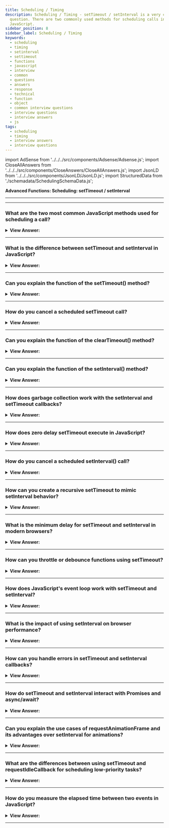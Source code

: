 ```yaml
---
title: Scheduling / Timing
description: Scheduling / Timing - setTimeout / setInterval is a very common interview
  question. There are two commonly used methods for scheduling calls in
  JavaScript.
sidebar_position: 8
sidebar_label: Scheduling / Timing
keywords:
  - scheduling
  - timing
  - setinterval
  - settimeout
  - functions
  - javascript
  - interview
  - common
  - questions
  - answers
  - response
  - technical
  - function
  - object
  - common interview questions
  - interview questions
  - interview answers
  - js
tags:
  - scheduling
  - timing
  - interview answers
  - interview questions
---
```


import AdSense from '../../../src/components/Adsense/Adsense.js';
import CloseAllAnswers from '../../../src/components/CloseAnswers/CloseAllAnswers.js';
import JsonLD from '../../../src/components/JsonLD/JsonLD.js';
import StructuredData from './schemadata/SchedulingSchemaData.js';

<JsonLD data={StructuredData} />

<head>
  <title>Scheduling / Timing | JavaScript Frontend Phone Interview</title>
</head>

**Advanced Functions: Scheduling: setTimeout / setInterval**

---

<AdSense />

---

<CloseAllAnswers />

### What are the two most common JavaScript methods used for scheduling a call?

<details>
  <summary><strong>View Answer:</strong></summary>
  <div>
  <div><strong>Interview Response:</strong> The two most common JavaScript methods for scheduling a call are setTimeout() for single delayed execution and setInterval() for repeated execution at specified intervals.</div><br/>
  <div><strong>Technical Response:</strong> There are two commonly used methods for scheduling calls in JavaScript, including the setTimeout and setInterval methods. setTimeout allows us to run a function once after the interval of time. setInterval allows us to run a function repeatedly, starting after the interval of time, then repeating continuously at that interval. Both methods are helpful when you need to schedule specific events or actions in JavaScript. These methods don’t get included in the JavaScript specification. However, most settings have an internal scheduler, and these methods are available. All browsers, as well as Node.js, support them. Both methods are part of the WindowOrGlobalScope interface as a specification.
  </div><br />
  <div><strong className="codeExample">Code Example:</strong><br /><br />

  <div></div>

```js
setTimeout(function() {
  // Code to be executed after the delay
}, 3000); // Delay of 3000 milliseconds (3 seconds)

setInterval(function() {
  // Code to be executed repeatedly at the specified interval
}, 5000); // Interval of 5000 milliseconds (5 seconds)
```

  </div>
  </div>
</details>

---

### What is the difference between setTimeout and setInterval in JavaScript?

<details>
  <summary><strong>View Answer:</strong></summary>
  <div>
  <div><strong>Interview Response:</strong> The setTimeout method schedules a single function execution after a specified delay, while setInterval method schedules a function to execute repeatedly at specified intervals, enabling continuous updates or recurring tasks.
  </div>
  </div>
</details>

---

### Can you explain the function of the setTimeout() method?

<details>
  <summary><strong>View Answer:</strong></summary>
  <div>
  <div><strong>Interview Response:</strong> The setTimeout method schedules a single function execution after a specified delay, while setInterval method schedules a function to execute repeatedly at specified intervals, enabling continuous updates or recurring tasks.</div><br />
  <div><strong>Technical Response:</strong> The setTimeout() function of the WindowOrWorkerGlobalScope mixin (the Window. setTimeout()) creates a timer that, when it expires, executes a function or provides a piece of code. The func/code, delay (optional), and several optional arguments are all parameters. The func / code must be present, but the delay and optional arguments are not. If the delay option is not specified, a value of 0 is used, which means that the event is executed immediately, or more precisely, the following event cycle. You should note that the actual delay may be greater than anticipated in any instance. The timerID returned by setTimeout() is a positive integer value that identifies the timer generated by the call; this value may be provided to clearTimeout() to cancel the timeout.
  </div><br />
  <div><strong className="codeExample">Code Example:</strong><br /><br />

<strong>Syntax: </strong> let timerId = setTimeout(func|code, [delay], [arg1], [arg2], ...);<br /><br />

  <div></div>

```js
function sayHi() {
  console.log('Hello');
}

setTimeout(sayHi, 1000);

// setTimeout without arguments:

function sayHi(phrase, who) {
  console.log(phrase + ', ' + who);
}

setTimeout(sayHi, 1000, 'Hello', 'John'); // Hello, John

// Arrow function implementation
setTimeout(() => console.log('Hello'), 1000);
```

---

:::note
We can use the clearTimeout method to clear setTimeout in our code.
:::

  </div>
  </div>
</details>

---

### How do you cancel a scheduled setTimeout call?

<details>
  <summary><strong>View Answer:</strong></summary>
  <div>
  <div><strong>Interview Response:</strong> To cancel a scheduled setTimeout call, you can use the clearTimeout() method, passing the timeout identifier returned by the corresponding setTimeout() invocation as its argument.
  </div><br />
  <div><strong className="codeExample">Code Example:</strong><br /><br />

  <div></div>

```js
// Schedule a function to be executed after 5 seconds
var timeoutId = setTimeout(function() {
  console.log("Scheduled function executed.");
}, 5000);

// Cancel the scheduled setTimeout call
clearTimeout(timeoutId);
```

  </div>
  </div>
</details>

---

### Can you explain the function of the clearTimeout() method?

<details>
  <summary><strong>View Answer:</strong></summary>
  <div>
  <div><strong>Interview Response:</strong> The clearTimeout() method cancels a previously scheduled setTimeout() call, preventing the associated function or code snippet from executing after the specified delay.
  </div><br />
  <div><strong className="codeExample">Code Example:</strong><br /><br />

  <div></div>

```js
let timerID = setTimeout(() => console.log('never happens'), 1000);
console.log(timerID); // timer identifier

clearTimeout(timerID);
console.log(timerID); // same identifier (does not become null after canceling)
```

:::note
It's worth noting that the pool of IDs used by setTimeout() and setInterval() are shared, which means you can technically use clearTimeout() and clearInterval() interchangeably. However, for clarity, you should avoid doing so.
:::

  </div>
  </div>
</details>

---

### Can you explain the function of the setInterval() method?

<details>
  <summary><strong>View Answer:</strong></summary>
  <div>
  <div><strong>Interview Response:</strong> The setInterval() method schedules a function or code snippet to execute repeatedly at specified intervals, measured in milliseconds, allowing for recurring tasks or continuous updates.</div><br />
  <div><strong>Technical Response:</strong> The setInterval method has the same syntax as setTimeout. Parameters include the func/code, delay (optional), and some optional arguments. The func / code is required, but delay and optional arguments are not. The time, in milliseconds (thousandths of a second), the timer should delay in between executions of the specified function or code. See Delay restrictions below for details on the acceptable range of delay values. All arguments have the same meaning. But unlike setTimeout it runs the function not only once but regularly after the given interval of time. To stop further calls, we should call clearInterval(timerId).
  </div><br />
  <div><strong className="codeExample">Code Example:</strong><br /><br />

<strong>Syntax: </strong> let timerId = setInterval(func|code, [delay], [arg1], [arg2], ...);<br /><br />

  <div></div>

```js
// repeat with the interval of 2 seconds
let timerId = setInterval(() => console.log('tick'), 2000);

// after 5 seconds stop
setTimeout(() => {
  clearInterval(timerId);
  console.log('stop');
}, 5000);
```

  </div>
  </div>
</details>

---

### How does garbage collection work with the setInterval and setTimeout callbacks?

<details>
  <summary><strong>View Answer:</strong></summary>
  <div>
  <div><strong>Interview Response:</strong> Garbage collection in JavaScript retains setInterval and setTimeout callbacks until they execute or are cleared, preventing memory leaks and ensuring proper execution of scheduled tasks.</div><br />
  <div><strong>Technical Response:</strong> When a function gets passed in setInterval/setTimeout, an internal reference is created to it and saved in the scheduler. It prevents the function from being garbage collected, even if there are no other references to it. For setInterval the function stays in memory until clearInterval gets called. There is a side-effect. A function references the outer lexical environment, so, while it lives, outer variables live too. They may take much more memory than the function itself. So, when we do not need the scheduled function anymore, it is better to cancel it, even if it is small.
  </div><br />
  <div><strong className="codeExample">Code Example:</strong><br /><br />

  <div></div>

```js
// the function stays in memory until the scheduler calls it

// Example using setInterval
function doRepeatedTask() {
  console.log("Executing repeated task...");
}

// Schedule a repeated task every 1 second
var intervalId = setInterval(doRepeatedTask, 1000);

// Clear the interval after 5 seconds
setTimeout(function() {
  clearInterval(intervalId);
  console.log("Interval cleared after 5 seconds.");
}, 5000);

```

:::note
There is a side-effect. A function references the outer lexical environment, so, while it lives, outer variables live too, and they may take much more memory than the function itself. So, when we do not need the scheduled function anymore, it is better to cancel it, even if it's minimal.
:::

  </div>
  </div>
</details>

---

### How does zero delay setTimeout execute in JavaScript?

<details>
  <summary><strong>View Answer:</strong></summary>
  <div>
  <div><strong>Interview Response:</strong> A zero delay setTimeout defers the execution of the callback function until the current call stack is clear, effectively making it asynchronous and allowing other tasks to run first.
</div><br />
  <div><strong className="codeExample">Code Example:</strong><br /><br />

  <div></div>

```js
setTimeout(() => console.log('JavaScript!')); // returns second

console.log('Hello'); // returns first
```

:::note
There are also advanced browser-related use cases of the zero-delay timeout, such as splitting CPU-hungry tasks.
:::

  </div>
  </div>
</details>

---

### How do you cancel a scheduled setInterval() call?

<details>
  <summary><strong>View Answer:</strong></summary>
  <div>
  <div><strong>Interview Response:</strong> To cancel a scheduled setInterval call, we invoke the clearInterval() method with the interval identifier as its argument, which is the value returned by the corresponding setInterval() call that initiated the repetition.
  </div><br />
  <div><strong className="codeExample">Code Example:</strong><br /><br />

  <div></div>

```js
// Schedule a repeated task every 1 second
var intervalId = setInterval(function() {
  console.log("Executing repeated task...");
}, 1000);

// Cancel the scheduled interval after 5 seconds
setTimeout(function() {
  clearInterval(intervalId);
  console.log("Interval canceled after 5 seconds.");
}, 5000);
```

  </div>
  </div>
</details>

---

### How can you create a recursive setTimeout to mimic setInterval behavior?

<details>
  <summary><strong>View Answer:</strong></summary>
  <div>
  <div><strong>Interview Response:</strong> We can create a recursive setTimeout by scheduling a new setTimeout call within the callback function itself, ensuring it executes repeatedly with the desired delay, thereby mimicking setInterval behavior.
  </div><br />
  <div><strong className="codeExample">Code Example:</strong><br /><br />

  <div></div>

```js
function recursiveSetTimeout(callback, delay) {
  setTimeout(function() {
    callback();
    recursiveSetTimeout(callback, delay);
  }, delay);
}

// Example usage
recursiveSetTimeout(function() {
  console.log('Recursive setTimeout example');
}, 1000);

```

<p>In the above example, the recursiveSetTimeout function schedules the execution of the provided callback function repeatedly with the specified delay, effectively mimicking the behavior of setInterval. Each iteration schedules the next execution by calling recursiveSetTimeout recursively inside the callback function.</p>

  </div>
  </div>
</details>

---

### What is the minimum delay for setTimeout and setInterval in modern browsers?

<details>
  <summary><strong>View Answer:</strong></summary>
  <div>
  <div><strong>Interview Response:</strong> The minimum delay for setTimeout and setInterval in modern browsers is four milliseconds, after the 5th call, due to browser-imposed limitations on timers.
  </div><br />
  <div><strong className="codeExample">Code Example:</strong><br /><br />

  <div></div>

```js
// Minimum delay for setTimeout
setTimeout(function() {
  console.log("Minimum delay reached for setTimeout");
}, 4);

// Minimum delay for setInterval
var counter = 0;
var intervalId = setInterval(function() {
  console.log("Minimum delay reached for setInterval");
  counter++;
  if (counter === 5) {
    clearInterval(intervalId);
    console.log("Interval cleared after 5 iterations.");
  }
}, 4);
```

  </div>
  </div>
</details>

---

### How can you throttle or debounce functions using setTimeout?

<details>
  <summary><strong>View Answer:</strong></summary>
  <div>
  <div><strong>Interview Response:</strong> To throttle or debounce functions using setTimeout, wrap the original function in a higher-order function that uses setTimeout to delay the function call, ensuring a minimum delay between successive calls, reducing the frequency of execution.
  </div><br />
  <div><strong className="codeExample">Simple Code Example:</strong><br /><br />

  <div></div>

**1. Debounce Example**

```js
function debounce(func, timeout = 300){
  let timer;
  return (...args) => {
    clearTimeout(timer);
    timer = setTimeout(() => { func.apply(this, args); }, timeout);
  };
}
function saveInput(){
  console.log('Saving data');
}
const processChange = debounce(() => saveInput());
```

**2. Throttle Example**

```js
function throttle(callback, delay = 1000) {
  let shouldWait = false;

  return (...args) => {
    if (shouldWait) return;

    callback(...args);
    shouldWait = true;
    setTimeout(() => {
      shouldWait = false;
    }, delay);
  };
}
```

  </div>
  </div>
</details>

---

### How does JavaScript's event loop work with setTimeout and setInterval?

<details>
  <summary><strong>View Answer:</strong></summary>
  <div>
  <div><strong>Interview Response:</strong> The setTimeout and setInterval methods are added to the message queue by the event loop after the specified delay, allowing the JavaScript engine to execute other tasks while waiting for the timer to expire.
  </div>
  </div>
</details>

---

### What is the impact of using setInterval on browser performance?

<details>
  <summary><strong>View Answer:</strong></summary>
  <div>
  <div><strong>Interview Response:</strong> Using setInterval can cause performance issues, especially if the interval duration is too short, leading to higher CPU and memory usage and reduced user experience, especially on low-end devices.
  </div>
  </div>
</details>

---

### How can you handle errors in setTimeout and setInterval callbacks?

<details>
  <summary><strong>View Answer:</strong></summary>
  <div>
  <div><strong>Interview Response:</strong> We can wrap the callback function in a try-catch block to handle errors in setTimeout and setInterval callbacks. Alternatively, utilize error handling mechanisms like window.onerror or try-catch in the outer scope of the callback.
  </div><br />
  <div><strong className="codeExample">Code Example:</strong><br /><br />

  <div></div>

```js
setTimeout(() => {
  try {
    let code = null;
    console.log(code.hello); // this will fail
  } catch (error) {
    // Handle the error
      console.log(error.name); // TypeError
      console.log(error.stack); // TypeError: Cannot read properties of null (reading 'hello') at <anonymous>:4:24
  }
}, 4);
```

  </div>
  </div>
</details>

---

### How do setTimeout and setInterval interact with Promises and async/await?

<details>
  <summary><strong>View Answer:</strong></summary>
  <div>
  <div><strong>Interview Response:</strong> When used in conjunction with Promises and async/await, the setTimeout and setInterval methods return a Promise or an Async Function, respectively, allowing for more precise control over the timing of code execution.
  </div><br />
  <div><strong className="codeExample">Code Example:</strong><br /><br />

  <div></div>

```js
function delay(ms) {
  return new Promise(resolve => setTimeout(resolve, ms));
}

async function myFunction() {
  console.log('Before delay');
  await delay(2000); // Wait for 2 seconds
  console.log('After delay');
}

myFunction();
```

  </div>
  </div>
</details>

---

### Can you explain the use cases of requestAnimationFrame and its advantages over setInterval for animations?

<details>
  <summary><strong>View Answer:</strong></summary>
  <div>
  <div><strong>Interview Response:</strong> The requestAnimationFrame method is designed for animation use cases, ensuring smooth, optimized performance at a consistent frame rate. It reduces CPU and GPU usage, improves battery life, and avoids flickering and jank associated with setInterval.
  </div><br />
  <div><strong className="codeExample">Code Example:</strong><br /><br />

  <div></div>

```js
const element = document.getElementById('animationElement');
let start;

function step(timestamp) {
  if (start === undefined) start = timestamp;
  const elapsed = timestamp - start;

  // `Math.min()` is used here to make sure that the element stops at exactly 200px.
  element.style.transform =
    'translateX(' + Math.min(0.1 * elapsed, 200) + 'px)';

  if (elapsed < 2000) {
    // Stop the animation after 2 seconds
    window.requestAnimationFrame(step);
  }
}

window.requestAnimationFrame(step);
```

  </div>
  </div>
</details>

---

### What are the differences between using setTimeout and requestIdleCallback for scheduling low-priority tasks?

<details>
  <summary><strong>View Answer:</strong></summary>
  <div>
  <div><strong>Interview Response:</strong> setTimeout schedules tasks to run after a specified delay, while requestIdleCallback schedules tasks to run during idle periods when the browser has free CPU time, optimizing for performance and user experience.
  </div><br />
  <div><strong className="codeExample">Code Example:</strong><br /><br />

  <div></div>

```js
function myCallback() {
  // do something when the browser is idle
}

requestIdleCallback(myCallback);
```

  </div>
  </div>
</details>

---

### How do you measure the elapsed time between two events in JavaScript?

<details>
  <summary><strong>View Answer:</strong></summary>
  <div>
  <div><strong>Interview Response:</strong> To measure elapsed time between two events in JavaScript, store the current timestamp using the 'Date.now()' or 'performance.now()' methods and subtract it from the timestamp at the end of the event.
  </div><br />
  <div><strong className="codeExample">Code Example:</strong><br /><br />

  <div></div>

```js
// Capture the start time
const startTime = performance.now();

for(let i = 0; i < 10000; i++) {
    console.log(i);
}

// Capture the end time
const endTime = performance.now();

// Calculate the elapsed time
const elapsed = endTime - startTime;

console.log('Elapsed time:', elapsed, 'milliseconds'); // Elapsed time: 211.9000000357628 milliseconds
```

  </div>
  </div>
</details>

---
